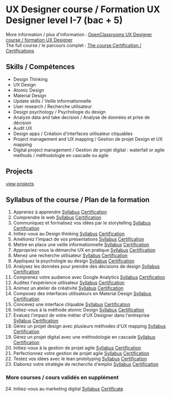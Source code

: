 # UX Designer course / Formation UX Designer level I-7 (bac + 5)
More information / plus d'information : [OpenClassrooms UX Designer course / formation UX Designer](https://openclassrooms.com/fr/paths/97-ux-designer)  
The full course / le parcours complet : [The course Certification / Certifications](https://github.com/s-manguy/diploma/blob/main/UX-DESIGN/sandrine-manguy-certification-UXDesigner.png)

## Skills / Compétences
* Design Thinking
* UX Design
* Atomic Design
* Material Design
* Update skills / Veille informationnelle
* User research / Recherche utilisateur
* Design psychology / Psychologie du design
* Analyze data and take decision / Analyse de données et prise de décision
* Audit UX
* Design apps / Création d'interfaces utilisateur cliquables
* Project management and UX mapping / Gestion de projet Design et UX mapping
* Digital project management / Gestion de projet digital : waterfall or agile methods / méthodologie en cascade ou agile

 
## Projects
[view projects](https://github.com/s-manguy/projects#ux-ui)


## Syllabus of the course / Plan de la formation
1. Apprenez à apprendre [Syllabus](https://openclassrooms.com/fr/courses/4312781-apprenez-a-apprendre) [Certification]()  
1. Comprendre le web [Syllabus](https://openclassrooms.com/fr/courses/1946386-comprendre-le-web) [Certification]()  
1. Communiquez et formalisez vos idées par le storytelling [Syllabus](https://openclassrooms.com/fr/courses/5238041-communiquez-et-formalisez-vos-idees-par-le-storytelling) [Certification]()  
1. Initiez-vous au Design thinking [Syllabus](https://openclassrooms.com/fr/courses/3013836-initiez-vous-au-design-thinking) [Certification]()  
1. Améliorez l'impact de vos présentations [Syllabus](https://openclassrooms.com/fr/courses/3013891-ameliorez-limpact-de-vos-presentations) [Certification]()  
1. Mettre en place une veille informationnelle [Syllabus](https://openclassrooms.com/fr/courses/4805776-mettez-en-place-un-systeme-de-veille-informationnelle) [Certification]() 
1. Appropriez-vous la démarche UX en pratique [Syllabus](https://openclassrooms.com/fr/courses/3938146-appropriez-vous-la-demarche-ux-en-pratique) [Certification]()  
1. Menez une recherche utilisateur [Syllabus](https://openclassrooms.com/fr/courses/5192236-menez-une-recherche-utilisateur) [Certification]()  
1. Appliquez la psychologie au design [Syllabus](https://openclassrooms.com/fr/courses/5248811-appliquez-la-psychologie-au-design) [Certification]()  
1. Analysez les données pour prendre des décisions de design [Syllabus](https://openclassrooms.com/fr/courses/5248881-analysez-des-donnees-pour-prendre-des-decisions-de-design) [Certification]()  
1. Comprenez votre audience avec Google Analytics [Syllabus](https://openclassrooms.com/fr/courses/3013736-comprenez-votre-audience-avec-google-analytics) [Certification]()  
1. Auditez l'expérience utilisateur [Syllabus](https://openclassrooms.com/fr/courses/5248981-auditez-lexperience-utilisateur) [Certification]()  
1. Animez un atelier de créativité [Syllabus](https://openclassrooms.com/fr/courses/4421146-animez-un-atelier-de-creativite) [Certification]()  
1. Composez des interfaces utilisateurs en Material Design [Syllabus](https://openclassrooms.com/fr/courses/3936801-composez-des-interfaces-utilisateurs-en-material-design) [Certification]()  
1. Concevez une interface cliquable [Syllabus](https://openclassrooms.com/fr/courses/5249006-concevez-une-interface-cliquable) [Certification]()  
1. Initiez-vous à la méthode atomic Design [Syllabus](https://openclassrooms.com/fr/courses/5249021-initiez-vous-a-la-methode-atomic-design) [Certification]()  
1. Evaluez l'impact de votre métier d'UX Designer dans l'entreprise [Syllabus](https://openclassrooms.com/fr/courses/5249071-evaluez-l-impact-de-votre-metier-d-ux-designer-dans-l-entreprise) [Certification]()  
1. Gérez un projet design avec plusieurs méthodes d'UX mapping [Syllabus](https://openclassrooms.com/fr/courses/5249081-gerez-un-projet-design-avec-plusieurs-methodes-de-ux-mapping) [Certification]()  
1. Gérez un projet digital avec une méthodologie en cascade [Syllabus](https://openclassrooms.com/fr/courses/4296701-gerez-un-projet-digital-avec-une-methodologie-en-cascade) [Certification]()  
1. Initiez-vous à la gestion de projet agile [Syllabus](https://openclassrooms.com/fr/courses/4507926-initiez-vous-a-la-gestion-de-projet-agile) [Certification]()  
1. Perfectionnez votre gestion de projet agile [Syllabus](https://openclassrooms.com/fr/courses/4511316-perfectionnez-votre-gestion-de-projet-agile) [Certification]()  
1. Testez vos idées avec le lean prototyping [Syllabus](https://openclassrooms.com/fr/courses/4781491-testez-vos-idees-avec-le-lean-prototyping) [Certification]()  
1. Elaborez votre stratégie de recherche d'emploi [Syllabus](https://openclassrooms.com/fr/courses/5218221-elaborez-votre-strategie-de-recherche-demploi) [Certification]()  

### More courses / cours validés en supplément
24. Initiez-vous au marketing digital [Syllabus]() [Certificate]()
